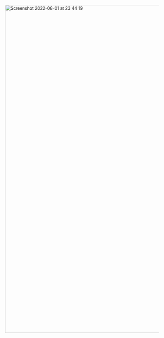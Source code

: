 <img width="1077" alt="Screenshot 2022-08-01 at 23 44 19" src="https://user-images.githubusercontent.com/61197146/182214630-87bcaf86-19b3-490a-8a46-953af9d01ae1.png">

